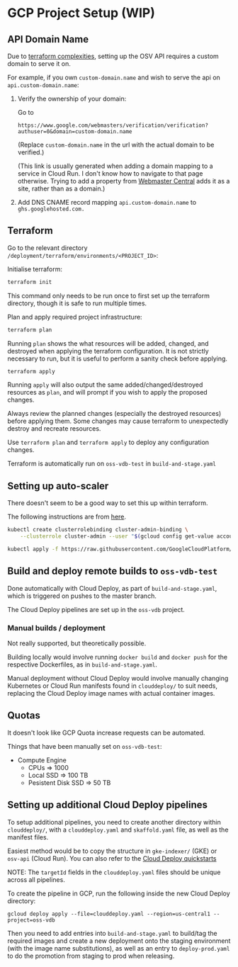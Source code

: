 # GCP Project Setup (WIP)

## API Domain Name

Due to [terraform complexities](https://github.com/hashicorp/terraform-provider-google/issues/5528),
setting up the OSV API requires a custom domain to serve it on.

For example, if you own `custom-domain.name` and wish to serve the api on `api.custom-domain.name`:

1. Verify the ownership of your domain:
  
    Go to 

    `https://www.google.com/webmasters/verification/verification?authuser=0&domain=custom-domain.name`

    (Replace `custom-domain.name` in the url with the actual domain to be verified.)
    
    (This link is usually generated when adding a domain mapping to a service in Cloud Run.
    I don't know how to navigate to that page otherwise. Trying to add a property from
    [Webmaster Central](https://www.google.com/webmasters/verification/home)
    adds it as a site, rather than as a domain.)

2. Add DNS CNAME record mapping `api.custom-domain.name` to `ghs.googlehosted.com.`

## Terraform

Go to the relevant directory `/deployment/terraform/environments/<PROJECT_ID>`:

Initialise terraform:
```bash
terraform init
```
This command only needs to be run once to first set up the terraform directory,
though it is safe to run multiple times.

Plan and apply required project infrastructure:
```bash
terraform plan
```
Running `plan` shows the what resources will be added, changed, and destroyed
when applying the terraform configuration. It is not strictly necessary to run,
but it is useful to perform a sanity check before applying.

```bash
terraform apply
```
Running `apply` will also output the same added/changed/destroyed resources as
`plan`, and will prompt if you wish to apply the proposed changes.

Always review the planned changes (especially the destroyed resources) before
applying them. Some changes may cause terraform to unexpectedly destroy and
recreate resources.

Use `terraform plan` and `terraform apply` to deploy any configuration changes.

Terraform is automatically run on `oss-vdb-test` in `build-and-stage.yaml`


## Setting up auto-scaler

There doesn't seem to be a good way to set this up within terraform.

The following instructions are from [here](https://cloud.google.com/kubernetes-engine/docs/tutorials/external-metrics-autoscaling#step1).

```bash
kubectl create clusterrolebinding cluster-admin-binding \
    --clusterrole cluster-admin --user "$(gcloud config get-value account)"
```

```bash
kubectl apply -f https://raw.githubusercontent.com/GoogleCloudPlatform/k8s-stackdriver/master/custom-metrics-stackdriver-adapter/deploy/production/adapter_new_resource_model.yaml
```

## Build and deploy remote builds to `oss-vdb-test`

Done automatically with Cloud Deploy, as part of `build-and-stage.yaml`, which is triggered on pushes to the master branch.

The Cloud Deploy pipelines are set up in the `oss-vdb` project.


### Manual builds / deployment

Not really supported, but theoretically possible.

Building locally would involve running `docker build` and `docker push` for the respective Dockerfiles, as in `build-and-stage.yaml`.

Manual deployment without Cloud Deploy would involve manually changing Kubernetes or Cloud Run manifests found in `clouddeploy/` to suit needs, replacing the Cloud Deploy image names with actual container images.


## Quotas

It doesn't look like GCP Quota increase requests can be automated.

Things that have been manually set on `oss-vdb-test`:
- Compute Engine
  - CPUs => 1000
  - Local SSD => 100 TB
  - Pesistent Disk SSD => 50 TB

## Setting up additional Cloud Deploy pipelines

To setup additional pipelines, you need to create another directory within `clouddeploy/`, with a `clouddeploy.yaml` and `skaffold.yaml` file, as well as the manifest files.

Easiest method would be to copy the structure in `gke-indexer/` (GKE) or `osv-api` (Cloud Run). You can also refer to the [Cloud Deploy quickstarts](https://cloud.google.com/deploy/docs/quickstarts)

NOTE: The `targetId` fields in the `clouddeploy.yaml` files should be unique across all pipelines.

To create the pipeline in GCP, run the following inside the new Cloud Deploy directory:

```
gcloud deploy apply --file=clouddeploy.yaml --region=us-central1 --project=oss-vdb
```

Then you need to add entries into `build-and-stage.yaml` to build/tag the required images and create a new deployment onto the staging environment (with the image name substitutions), as well as an entry to `deploy-prod.yaml` to do the promotion from staging to prod when releasing.